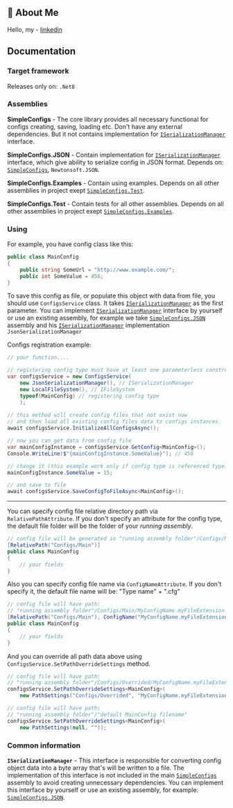 ## 🚀 About Me
Hello, my - [linkedin](https://www.linkedin.com/in/danylo-sihaiev-33118a21b/)   

## Documentation

### Target framework

Releases only on: `.Net8`

### Assemblies

<div id="SimpleConfigs"></div>

**SimpleConfigs** - The core library provides all necessary functional for configs creating, saving, loading etc. Don't have any external dependencies. But it not contains implementation for [`ISerializationManager`](#ISerializationManager) interface.

<div id="SimpleConfigs.JSON"></div>

**SimpleConfigs.JSON** - Contain implementation for [`ISerializationManager`](#ISerializationManager) interface, which give ability to serialize config in JSON format.
Depends on: [`SimpleConfigs`](#SimpleConfigs), `Newtonsoft.JSON`.

<div id="SimpleConfigs.Examples"></div>

**SimpleConfigs.Examples** - Contain using examples.
Depends on all other assemblies in project exept [`SimpleConfigs.Test`](#SimpleConfigs.Test).

<div id="SimpleConfigs.Test"></div>

**SimpleConfigs.Test** - Contain tests for all other assemblies.
Depends on all other assemblies in project exept [`SimpleConfigs.Examples`](#SimpleConfigs.Examples).

### Using
For example, you have config class like this:

```C#
public class MainConfig
{
	public string SomeUrl = "http://www.example.com/";
	public int SomeValue = 456;
}
```
To save this config as file, or populate this object with data from file, you should use `ConfigsService` class. It takes [`ISerializationManager`](#ISerializationManager) as the first parameter. You can implement [`ISerializationManager`](#ISerializationManager) interface by yourself or use an existing assembly, for example we take [`SimpleConfigs.JSON`](#SimpleConfigs.JSON) assembly and his [`ISerializationManager`](#ISerializationManager) implementation `JsonSerializationManager`

Configs registration example:

```C#
// your function....

// registering config type must have at least one parameterless constructor!
var configsService = new ConfigsService(
	new JsonSerializationManager(), // ISerializationManager
	new LocalFileSystem(), // IFileSystem
	typeof(MainConfig) // registering config type
	);
	
// this method will create config files that not exist now
// and then load all existing config files data to configs instances.
await configsService.InitializeAllConfigsAsync(); 
```
```C#
// now you can get data from config file
var mainConfigInstance = configsService.GetConfig<MainConfig>();
Console.WriteLine($"{mainConfigInstance.SomeValue}"); // 456

// change it (this example work only if config type is referenced type)
mainConfigInstance.SomeValue = 15;

// and save to file
await configsService.SaveConfigToFileAsync<MainConfig>();
```
---

You can specify config file relative directory path via `RelativePathAttribute`.
If you don't specify an attribute for the config type, the default file folder will be the folder of your *running assembly*.
```C#
// config file will be generated in "running assembly folder"/Configs/Main
[RelativePath("Configs/Main")] 
public class MainConfig 
{
	// your fields 
}
```
Also you can specify config file name via `ConfigNameAttribute`.
If you don't specify it, the default file name will be: "Type name" + ".cfg"

```C#
// config file will have path:
// "running assembly folder"/Configs/Main/MyConfigName.myFileExtension
[RelativePath("Configs/Main"), ConfigName("MyConfigName.myFileExtension")]
public class MainConfig 
{
	// your fields 
}
```

And you can override all path data above using `ConfigsService.SetPathOverrideSettings` method.

```C#
// config file will have path:
// "running assembly folder"/Configs/Overrided/MyConfigName.myFileExtension
configsService.SetPathOverrideSettings<MainConfig>(
	new PathSettings("Configs/Overrided", "MyConfigName.myFileExtension"));

// config file will have path:
// "running assembly folder"/"default MainConfig filename"
configsService.SetPathOverrideSettings<MainConfig>(
	new PathSettings(null, ""));
```

### Common information

<div id="ISerializationManager"></div>

**`ISerializationManager`** - This interface is responsible for converting config object data into a byte array that's will be written to a file. The implementation of this interface is not included in the main [`SimpleConfigs`](#SimpleConfigs) assembly to avoid creating unnecessary dependencies. You can implement this interface by yourself or use an existing assembly, for example: [`SimpleConfigs.JSON`](#SimpleConfigs.JSON).
